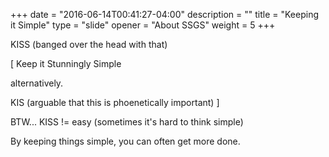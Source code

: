 +++
date = "2016-06-14T00:41:27-04:00"
description = ""
title = "Keeping it Simple"
type = "slide"
opener = "About SSGS"
weight = 5
+++

KISS
(banged over the head with that)

[
Keep it Stunningly Simple

alternatively.

KIS
(arguable that this is phoenetically important)
]

BTW... KISS != easy
(sometimes it's hard to think simple)


By keeping things simple, you can often get more done.

